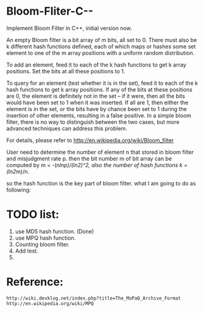 Bloom-FIiter-C--
================

Implement Bloom Filter in C++, initial version now.

An empty Bloom filter is a bit array of m bits, all set to 0. There must also be k different hash functions defined,
each of which maps or hashes some set element to one of the m array positions with a uniform random distribution.

To add an element, feed it to each of the k hash functions to get k array positions. 
Set the bits at all these positions to 1.

To query for an element (test whether it is in the set), feed it to each of the k hash functions to get k array positions. 
If any of the bits at these positions are 0, the element is definitely not in the set – 
if it were, then all the bits would have been set to 1 when it was inserted. 
If all are 1, then either the element is in the set, or the bits have by chance been set to 1 during the insertion of other elements,
resulting in a false positive. In a simple bloom filter, there is no way to distinguish between the two cases, 
but more advanced techniques can address this problem.

For details, please refer to http://en.wikipedia.org/wiki/Bloom_filter

User need to determine the number of element n that stored in bloom filter and misjudgment rate p.
then the bit number m of bit array can be computed by m = -(n*lnp)/(ln2)^2, 
also the number of hash functions k = (ln2*m)/n.

so the hash function is the key part of bloom filter. what I am going to do as following:

TODO list:
================
1. use MD5 hash function.    (Done)
2. use MPQ hash function.    
3. Counting bloom filter.
4. Add test.
5. 

Reference:
================
    http://wiki.devklog.net/index.php?title=The_MoPaQ_Archive_Format
    http://en.wikipedia.org/wiki/MPQ
    
